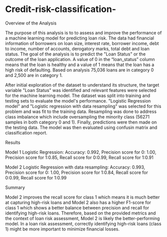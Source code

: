 # Credit-risk-classification-
Overview of the Analysis

The purpose of this analysis is to to assess and improve the performance of a machine learning model for predicting loan risk. The data had financial 
information of borrowers on loan size, interest rate, borrower income, debt to income, number of accounts, derogatory marks, total debt and loan status.
The goal of the analysis is to predict the "Loan Status" or the outcome of the loan application. A value of 0 in the “loan_status” column means that the loan is healthy and a value of 1 means that the loan has a high risk of defaulting. Based on analysis 75,036 loans are in category 0 and 2,500 are in category 1.


After initial exploration of the dataset to understand its structure, the target variable "Loan Status" was identified and relevant features were 
selected for the machine learning model. The dataset was split into training and testing sets to evaluate the model's performance. "Logistic Regression 
model"  and "Logistic regression with data resampling" was selected for this problem and was fit to the training data. Resampling was done to 
address class imbalance which include oversampling the minority class (56271 samples in both category 0 and 1). Finally, predictions were then made on 
the testing data. The model was then evaluated using confusin matrix and classification report. 


Results

Model 1 Logistic Regression:
Accuracy: 0.992, Precision score for 0: 1.00, Precision score for 1:0.85, Recall score for 0:0.99, Recall score for 1:0.91

Model 2 Logistic Regression with data resampling:
Accuracy: 0.993, Precision score for 0: 1.00, Precision score for 1:0.84, Recall score for 0:0.99, Recall score for 1:0.99

Summary

Model 2 improves the recall score for class 1 which means it is much better at capturing high-risk loans and Model 2 also has a higher F1-score 
for class 1 which shows a better balance between precision and recall for identifying high-risk loans. Therefore, based on the provided metrics 
and the context of loan risk assessment, Model 2 is likely the better-performing model. In a loan risk assessment, correctly identifying high-risk 
loans (class 1) might be more important to minimize financial losses.




